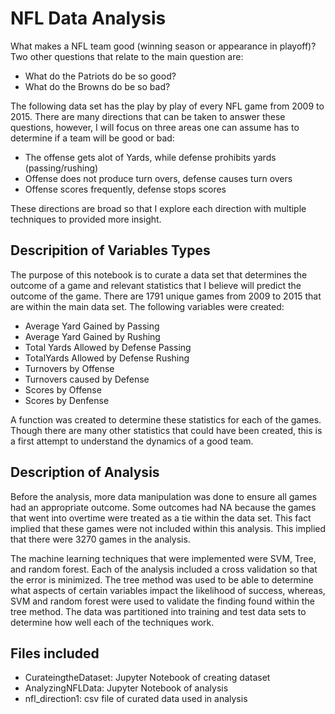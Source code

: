 # NFL Data Analysis
What makes a NFL team good (winning season or appearance in playoff)?
Two other questions that relate to the main question are:
  * What do the Patriots do be so good?
  * What do the Browns do be so bad?
  
The following data set has the play by play of every NFL game from 2009 to 2015. There are many directions that can be taken to answer these 
questions, however, I will focus on three areas one can assume has to determine if a team will be good or bad: 
  * The offense gets alot of Yards, while defense prohibits yards (passing/rushing)
  * Offense does not produce turn overs, defense causes turn overs
  * Offense scores frequently, defense stops scores
  
These directions are broad so that I explore each direction with multiple techniques to provided more insight.

## Descripition of Variables Types
The purpose of this notebook is to curate a data set that determines the outcome of a game and relevant statistics that I believe will predict the outcome of the game. There are 1791 unique games from 2009 to 2015 that are within the main data set. The following variables were created:
* Average Yard Gained by Passing 
* Average Yard Gained by Rushing 
* Total Yards Allowed by Defense Passing
* TotalYards Allowed by Defense Rushing
* Turnovers by Offense 
* Turnovers caused by Defense
* Scores by Offense 
* Scores by Denfense

A function was created to determine these statistics for each of the games. Though there are many other statistics that could have been created, this is a first attempt to understand the dynamics of a good team.

## Description of Analysis
Before the analysis, more data manipulation was done to ensure all games had an appropriate outcome. Some outcomes had NA because the games 
that went into overtime were treated as a tie within the data set. This fact implied that these games were not included within this 
analysis. This implied that there were 3270 games in the analysis.

The machine learning techniques that were implemented were SVM, Tree, and random forest. Each of the analysis included a cross validation so 
that the error is minimized. The tree method was used to be able to determine what aspects of certain variables impact the likelihood of 
success, whereas, SVM and random forest were used to validate the finding found within the tree method. The data was partitioned into 
training and test data sets to determine how well each of the techniques work.

## Files included
* CurateingtheDataset: Jupyter Notebook of creating dataset
* AnalyzingNFLData: Jupyter Notebook of analysis
* nfl_direction1: csv file of curated data used in analysis
